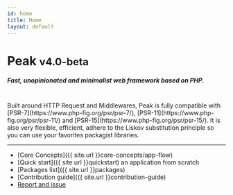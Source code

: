 ```yaml
---
id: home
title: Home
layout: default
---
```


<h1>Peak <small>v4.0-beta</small></h1>

##### Fast, unopinionated and minimalist web framework based on PHP. 
<br>
Built around HTTP Request and Middlewares, Peak is fully compatible with [PSR-7](https://www.php-fig.org/psr/psr-7/), [PSR-11](https://www.php-fig.org/psr/psr-11/) and [PSR-15](https://www.php-fig.org/psr/psr-15/). It is also very flexible, efficient, adhere to the Liskov substitution principle so you can use your favorites packagist libraries.

<hr>

 - [Core Concepts]({{ site.url }}core-concepts/app-flow)
 - [Quick start]({{ site.url }}quickstart) an application from scratch
 - [Packages list]({{ site.url }}packages)
 - [Contribution guide]({{ site.url }}contribution-guide)
 - [Report and issue](https://github.com/peakphp/framework/issues)



